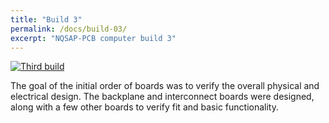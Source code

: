 ```yaml
---
title: "Build 3"
permalink: /docs/build-03/
excerpt: "NQSAP-PCB computer build 3"
---
```


[![Third build](../../assets/images/boards3-500.jpg "third NQSAP-PCB build")](../../assets/images/boards3.jpg)

The goal of the initial order of boards was to verify the overall physical and electrical
design.  The backplane and interconnect boards were designed, along with a few other
boards to verify fit and basic functionality.
